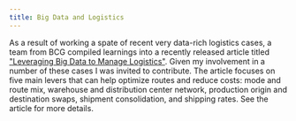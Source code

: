 ```yaml
---
title: Big Data and Logistics
---
```


As a result of working a spate of recent very data-rich logistics cases, a team from BCG compiled learnings into a recently released article titled ["Leveraging Big Data to Manage Logistics"](https://www.bcgperspectives.com/content/articles/supply-chain-management-leveraging-big-data-manage-logistics/). Given my involvement in a number of these cases I was invited to contribute. The article focuses on five main levers that can help optimize routes and reduce costs: mode and route mix, warehouse and distribution center network, production origin and destination swaps, shipment consolidation, and shipping rates. See the article for more details.